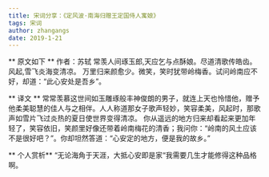 ```yaml
---
title: 宋词分享：《定风波·南海归赠王定国侍人寓娘》
tags: 宋词
author: zhangangs
date: 2019-1-21
---
```


** 原文如下 **
作者：苏轼 
常羡人间琢玉郎,天应乞与点酥娘。尽道清歌传皓齿。风起,雪飞炎海变清凉。
万里归来颜愈少。微笑，笑时犹带岭梅香。试问岭南应不好，却道：“此心安处是吾乡”。

** 译文 **
常常羡慕这世间如玉雕琢般丰神俊朗的男子，就连上天也怜惜他，赠予他柔美聪慧的佳人与之相伴。人人称道那女子歌声轻妙，笑容柔美，风起时，那歌声如雪片飞过炎热的夏日使世界变得清凉。
你从遥远的地方归来却看起来更加年轻了，笑容依旧，笑颜里好像还带着岭南梅花的清香；我问你：“岭南的风土应该不是很好吧？”。你却坦然答道：“心安定的地方，便是我的故乡。”

** 个人赏析**
“无论海角于天涯，大抵心安即是家“[](https://tb2.bdstatic.com/tb/editor/images/tsj/t_0001.gif)我需要几生才能修得这种品格啊。 


